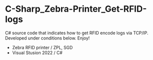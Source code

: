 # C-Sharp_Zebra-Printer_Get-RFID-logs

C# source code that indicates how to get RFID encode logs via TCP/IP. Developed under conditions below. Enjoy!

- Zebra RFID printer / ZPL, SGD
- Visual Stusion 2022 / C# 

